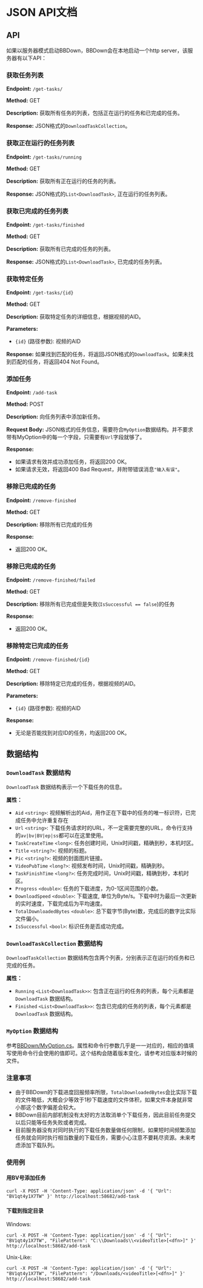# JSON API文档

## API

如果以服务器模式启动BBDown，BBDown会在本地启动一个http server，该服务器有以下API：

### 获取任务列表
**Endpoint:** `/get-tasks/`

**Method:** GET

**Description:** 获取所有任务的列表，包括正在运行的任务和已完成的任务。

**Response:** JSON格式的`DownloadTaskCollection`。

### 获取正在运行的任务列表
**Endpoint:** `/get-tasks/running`

**Method:** GET

**Description:** 获取所有正在运行的任务的列表。

**Response:** JSON格式的`List<DownloadTask>`, 正在运行的任务列表。

### 获取已完成的任务列表
**Endpoint:** `/get-tasks/finished`

**Method:** GET

**Description:** 获取所有已完成的任务的列表。

**Response:**  JSON格式的`List<DownloadTask>`, 已完成的任务列表。

### 获取特定任务
**Endpoint:** `/get-tasks/{id}`

**Method:** GET

**Description:** 获取特定任务的详细信息，根据视频的AID。

**Parameters:**
- `{id}` (路径参数): 视频的AID

**Response:** 如果找到匹配的任务，将返回JSON格式的`DownloadTask`。如果未找到匹配的任务，将返回404 Not Found。

### 添加任务
**Endpoint:** `/add-task`

**Method:** POST

**Description:** 向任务列表中添加新任务。

**Request Body:** JSON格式的任务信息，需要符合`MyOption`数据结构。并不要求带有MyOption中的每一个字段，只需要有`Url`字段就够了。

**Response:**
- 如果请求有效并成功添加任务，将返回200 OK。
- 如果请求无效，将返回400 Bad Request，并附带错误消息`"输入有误"`。

### 移除已完成的任务
**Endpoint:** `/remove-finished`

**Method:** GET

**Description:** 移除所有已完成的任务

**Response:**
- 返回200 OK。

### 移除已完成的任务
**Endpoint:** `/remove-finished/failed`

**Method:** GET

**Description:** 移除所有已完成但是失败(`IsSuccessful == false`)的任务

**Response:**
- 返回200 OK。

### 移除特定已完成的任务
**Endpoint:** `/remove-finished/{id}`

**Method:** GET

**Description:** 移除特定已完成的任务，根据视频的AID。

**Parameters:**
- `{id}` (路径参数): 视频的AID

**Response:**
- 无论是否能找到对应ID的任务，均返回200 OK。

## 数据结构

### `DownloadTask` 数据结构
`DownloadTask` 数据结构表示一个下载任务的信息。

**属性：**
- `Aid` `<string>`: 视频解析出的Aid，用作正在下载中的任务的唯一标识符，已完成任务中允许重复存在
- `Url` `<string>`: 下载任务请求时的URL，不一定需要完整的URL，命令行支持的`av|bv|BV|ep|ss`都可以在这里使用。
- `TaskCreateTime` `<long>`: 任务创建时间，Unix时间戳，精确到秒，本机时区。
- `Title` `<string?>`: 视频的标题。
- `Pic` `<string?>`: 视频的封面图片链接。
- `VideoPubTime` `<long?>`: 视频发布时间，Unix时间戳，精确到秒。
- `TaskFinishTime` `<long?>`: 任务完成时间，Unix时间戳，精确到秒，本机时区。
- `Progress` `<double>`: 任务的下载进度，为0-1区间范围的小数。
- `DownloadSpeed` `<double>`: 下载速度, 单位为Byte/s。下载中时为最后一次更新的实时速度，下载完成后为平均速度。
- `TotalDownloadedBytes` `<double>`: 总下载字节(Byte)数，完成后的数字比实际文件偏小。
- `IsSuccessful` `<bool>`: 标识任务是否成功完成。

### `DownloadTaskCollection` 数据结构
`DownloadTaskCollection` 数据结构包含两个列表，分别表示正在运行的任务和已完成的任务。

**属性：**
- `Running` `<List<DownloadTask>>`: 包含正在运行的任务的列表，每个元素都是 `DownloadTask` 数据结构。
- `Finished` `<List<DownloadTask>>`: 包含已完成的任务的列表，每个元素都是 `DownloadTask` 数据结构。

### `MyOption` 数据结构

参考[BBDown/MyOption.cs](./BBDown/MyOption.cs)。属性和命令行参数几乎是一一对应的，相应的值填写使用命令行会使用的值即可。这个结构会随着版本变化，请参考对应版本时候的文件。

### 注意事项
- 由于BBDown的下载进度回报频率所限，`TotalDownloadedBytes`会比实际下载的文件略低，大概会少等效于1秒下载速度的文件体积，如果文件本身就非常小那这个数字偏差会较大。
- BBDown目前内部机制没有太好的方法取消单个下载任务，因此目前任务提交以后只能等任务失败或者完成。
- 目前服务器没有对同时执行的下载任务数量做任何限制，如果短时间频繁添加任务就会同时执行相当数量的下载任务，需要小心注意不要耗尽资源。未来考虑添加下载队列。

### 使用例

#### 用BV号添加任务

```shell
curl -X POST -H 'Content-Type: application/json' -d '{ "Url": "BV1qt4y1X7TW" }' http://localhost:58682/add-task
```

#### 下载到指定目录

Windows:
```shell
curl -X POST -H 'Content-Type: application/json' -d '{ "Url": "BV1qt4y1X7TW", "FilePattern": "C:\\Downloads\\<videoTitle>[<dfn>]" }' http://localhost:58682/add-task
```

Unix-Like:
```shell
curl -X POST -H 'Content-Type: application/json' -d '{ "Url": "BV1qt4y1X7TW", "FilePattern": "/Downloads/<videoTitle>[<dfn>]" }' http://localhost:58682/add-task
```
